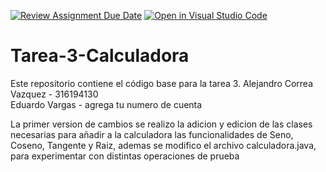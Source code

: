[![Review Assignment Due Date](https://classroom.github.com/assets/deadline-readme-button-24ddc0f5d75046c5622901739e7c5dd533143b0c8e959d652212380cedb1ea36.svg)](https://classroom.github.com/a/mWHhzJDI)
[![Open in Visual Studio Code](https://classroom.github.com/assets/open-in-vscode-718a45dd9cf7e7f842a935f5ebbe5719a5e09af4491e668f4dbf3b35d5cca122.svg)](https://classroom.github.com/online_ide?assignment_repo_id=12872649&assignment_repo_type=AssignmentRepo)
# Tarea-3-Calculadora
Este repositorio contiene el código base para la tarea 3.
Alejandro Correa Vazquez - 316194130    
Eduardo Vargas - agrega tu numero de cuenta

La primer version de cambios se realizo la adicion y edicion de las clases necesarias para añadir a la calculadora las funcionalidades de Seno, Coseno, Tangente y Raiz, ademas se modifico el archivo calculadora.java, para experimentar con distintas operaciones de prueba